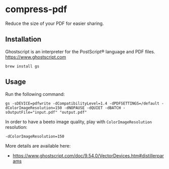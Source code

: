 # compress-pdf
Reduce the size of your PDF for easier sharing.

## Installation

Ghostscript is an interpreter for the PostScript® language and PDF files. https://www.ghostscript.com

```
brew install gs
```

## Usage

Run the following command:

```
gs -sDEVICE=pdfwrite -dCompatibilityLevel=1.4 -dPDFSETTINGS=/default -dColorImageResolution=150 -dNOPAUSE -dQUIET -dBATCH -sOutputFile="input.pdf" "output.pdf"
```

In order to have a beeto image quality, play with `ColorImageResolution` resolution:

```
-dColorImageResolution=150
```

More details are available here:

* https://www.ghostscript.com/doc/9.54.0/VectorDevices.htm#distillerparams
